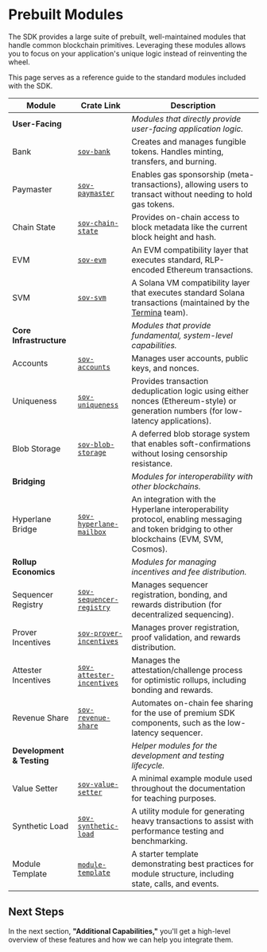 # Prebuilt Modules

The SDK provides a large suite of prebuilt, well-maintained modules that handle common blockchain primitives. Leveraging these modules allows you to focus on your application's unique logic instead of reinventing the wheel.

This page serves as a reference guide to the standard modules included with the SDK.

| Module                  | Crate Link                                      | Description                                                                                                                                     |
| ----------------------- | ----------------------------------------------- | ----------------------------------------------------------------------------------------------------------------------------------------------- |
| **User-Facing**         |                                                 | _Modules that directly provide user-facing application logic._                                                                                  |
| Bank                    | [`sov-bank`](https://github.com/Sovereign-Labs/sovereign-sdk/tree/nightly/crates/module-system/module-implementations/sov-bank)                          | Creates and manages fungible tokens. Handles minting, transfers, and burning.                                                                   |
| Paymaster               | [`sov-paymaster`](https://github.com/Sovereign-Labs/sovereign-sdk/tree/nightly/crates/module-system/module-implementations/sov-paymaster)                     | Enables gas sponsorship (meta-transactions), allowing users to transact without needing to hold gas tokens.                                     |
| Chain State             | [`sov-chain-state`](https://github.com/Sovereign-Labs/sovereign-sdk/tree/nightly/crates/module-system/module-implementations/sov-chain-state)                   | Provides on-chain access to block metadata like the current block height and hash.                                                              |
| EVM                     | [`sov-evm`](https://github.com/Sovereign-Labs/sovereign-sdk/tree/nightly/crates/module-system/module-implementations/sov-evm)                           | An EVM compatibility layer that executes standard, RLP-encoded Ethereum transactions.                                                           |
| SVM                     | [`sov-svm`](fix-link)                           | A Solana VM compatibility layer that executes standard Solana transactions (maintained by the [Termina](https://www.termina.technology/) team). |
| **Core Infrastructure** |                                                 | _Modules that provide fundamental, system-level capabilities._                                                                                  |
| Accounts                | [`sov-accounts`](https://github.com/Sovereign-Labs/sovereign-sdk/tree/nightly/crates/module-system/module-implementations/sov-accounts)                      | Manages user accounts, public keys, and nonces.                                                                                                 |
| Uniqueness              | [`sov-uniqueness`](https://github.com/Sovereign-Labs/sovereign-sdk/tree/nightly/crates/module-system/module-implementations/sov-uniqueness)                    | Provides transaction deduplication logic using either nonces (Ethereum-style) or generation numbers (for low-latency applications).               |
| Blob Storage            | [`sov-blob-storage`](https://github.com/Sovereign-Labs/sovereign-sdk/tree/nightly/crates/module-system/module-implementations/sov-blob-storage)                  | A deferred blob storage system that enables soft-confirmations without losing censorship resistance.                                            |
| **Bridging**            |                                                 | _Modules for interoperability with other blockchains._                                                                                          |
| Hyperlane Bridge        | [`sov-hyperlane-mailbox`](https://github.com/Sovereign-Labs/sovereign-sdk/tree/nightly/crates/module-system/hyperlane)             | An integration with the Hyperlane interoperability protocol, enabling messaging and token bridging to other blockchains (EVM, SVM, Cosmos).      |
| **Rollup Economics**    |                                                 | _Modules for managing incentives and fee distribution._                                                                                         |
| Sequencer Registry      | [`sov-sequencer-registry`](https://github.com/Sovereign-Labs/sovereign-sdk/tree/nightly/crates/module-system/module-implementations/sov-sequencer-registry)            | Manages sequencer registration, bonding, and rewards distribution (for decentralized sequencing).                                               |
| Prover Incentives       | [`sov-prover-incentives`](https://github.com/Sovereign-Labs/sovereign-sdk/tree/nightly/crates/module-system/module-implementations/sov-prover-incentives)             | Manages prover registration, proof validation, and rewards distribution.                                                                        |
| Attester Incentives     | [`sov-attester-incentives`](https://github.com/Sovereign-Labs/sovereign-sdk/tree/nightly/crates/module-system/module-implementations/sov-attester-incentives)           | Manages the attestation/challenge process for optimistic rollups, including bonding and rewards.                                                |
| Revenue Share           | [`sov-revenue-share`](https://github.com/Sovereign-Labs/sovereign-sdk/tree/nightly/crates/module-system/module-implementations/sov-revenue-share)                 | Automates on-chain fee sharing for the use of premium SDK components, such as the low-latency sequencer.                                                                      |
| **Development & Testing** |                                                 | _Helper modules for the development and testing lifecycle._                                                                                     |
| Value Setter            | [`sov-value-setter`](https://github.com/Sovereign-Labs/sovereign-sdk/tree/nightly/crates/module-system/module-implementations/sov-value-setter)                  | A minimal example module used throughout the documentation for teaching purposes.                                                               |
| Synthetic Load          | [`sov-synthetic-load`](https://github.com/Sovereign-Labs/sovereign-sdk/tree/nightly/crates/module-system/module-implementations/sov-synthetic-load)                | A utility module for generating heavy transactions to assist with performance testing and benchmarking.                                         |
| Module Template         | [`module-template`](https://github.com/Sovereign-Labs/sovereign-sdk/tree/nightly/crates/module-system/module-implementations/module-template)                   | A starter template demonstrating best practices for module structure, including state, calls, and events.                                       |

## Next Steps

In the next section, **"Additional Capabilities,"** you'll get a high-level overview of these features and how we can help you integrate them.
